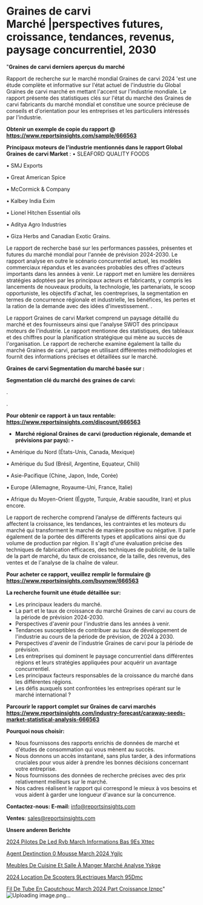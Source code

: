 # Graines de carvi Marché |perspectives futures, croissance, tendances, revenus, paysage concurrentiel, 2030

"<strong>Graines de carvi derniers aperçus du marché</strong>

Rapport de recherche sur le marché mondial Graines de carvi 2024 'est une étude complète et informative sur l'état actuel de l'industrie du Global Graines de carvi marché en mettant l'accent sur l'industrie mondiale. Le rapport présente des statistiques clés sur l'état du marché des Graines de carvi fabricants du marché mondial et constitue une source précieuse de conseils et d'orientation pour les entreprises et les particuliers intéressés par l'industrie.

<strong>Obtenir un exemple de copie du rapport @ <a href=https://www.reportsinsights.com/sample/666563>https://www.reportsinsights.com/sample/666563</a></strong>

<strong>Principaux moteurs de l'industrie mentionnés dans le rapport Global Graines de carvi Market</strong> :
• SLEAFORD QUALITY FOODS

• SMJ Exports

• Great American Spice

• McCormick & Company

• Kalbey India Exim

• Lionel Hitchen Essential oils

• Aditya Agro Industries

• Giza Herbs and Canadian Exotic Grains.

Le rapport de recherche basé sur les performances passées, présentes et futures du marché mondial pour l'année de prévision 2024-2030. Le rapport analyse en outre le scénario concurrentiel actuel, les modèles commerciaux répandus et les avancées probables des offres d'acteurs importants dans les années à venir. Le rapport met en lumière les dernières stratégies adoptées par les principaux acteurs et fabricants, y compris les lancements de nouveaux produits, la technologie, les partenariats, le scoop opportuniste, les objectifs d'achat, les coentreprises, la segmentation en termes de concurrence régionale et industrielle, les bénéfices, les pertes et la ration de la demande avec des idées d'investissement. .

Le rapport Graines de carvi Market comprend un paysage détaillé du marché et des fournisseurs ainsi que l'analyse SWOT des principaux moteurs de l'industrie. Le rapport mentionne des statistiques, des tableaux et des chiffres pour la planification stratégique qui mène au succès de l'organisation. Le rapport de recherche examine également la taille du marché Graines de carvi, partage en utilisant différentes méthodologies et fournit des informations précises et détaillées sur le marché.

<strong>Graines de carvi Segmentation du marché basée sur :</strong>

<strong> Segmentation clé du marché des graines de carvi: </strong>

.

.

<strong>Pour obtenir ce rapport à un taux rentable: <a href=https://www.reportsinsights.com/discount/666563>https://www.reportsinsights.com/discount/666563</a></strong>
<ul>
  <li><strong>Marché régional Graines de carvi (production régionale, demande et prévisions par pays): -</strong></li>
</ul>
• Amérique du Nord (États-Unis, Canada, Mexique)

• Amérique du Sud (Brésil, Argentine, Equateur, Chili)

• Asie-Pacifique (Chine, Japon, Inde, Corée)

• Europe (Allemagne, Royaume-Uni, France, Italie)

• Afrique du Moyen-Orient (Égypte, Turquie, Arabie saoudite, Iran) et plus encore.

Le rapport de recherche comprend l’analyse de différents facteurs qui affectent la croissance, les tendances, les contraintes et les moteurs du marché qui transforment le marché de manière positive ou négative. Il parle également de la portée des différents types et applications ainsi que du volume de production par région. Il s'agit d'une évaluation précise des techniques de fabrication efficaces, des techniques de publicité, de la taille de la part de marché, du taux de croissance, de la taille, des revenus, des ventes et de l'analyse de la chaîne de valeur.

<strong>Pour acheter ce rapport, veuillez remplir le formulaire @   <a href=https://www.reportsinsights.com/buynow/666563>https://www.reportsinsights.com/buynow/666563</a></strong>

<strong>La recherche fournit une étude détaillée sur:</strong>
<ul>
  <li>Les principaux leaders du marché.</li>
  <li>La part et le taux de croissance du marché Graines de carvi au cours de la période de prévision 2024-2030.</li>
  <li>Perspectives d'avenir pour l'industrie dans les années à venir.</li>
  <li>Tendances susceptibles de contribuer au taux de développement de l'industrie au cours de la période de prévision, de 2024 à 2030.</li>
  <li>Perspectives d'avenir de l'industrie Graines de carvi pour la période de prévision.</li>
  <li>Les entreprises qui dominent le paysage concurrentiel dans différentes régions et leurs stratégies appliquées pour acquérir un avantage concurrentiel.</li>
  <li>Les principaux facteurs responsables de la croissance du marché dans les différentes régions.</li>
  <li>Les défis auxquels sont confrontées les entreprises opérant sur le marché international ?</li>
</ul>

<strong>Parcourir le rapport complet sur Graines de carvi marchés <a href=https://www.reportsinsights.com/industry-forecast/caraway-seeds-market-statistical-analysis-666563>https://www.reportsinsights.com/industry-forecast/caraway-seeds-market-statistical-analysis-666563</a></strong>

<strong>Pourquoi nous choisir:</strong>
<ul>
  <li>Nous fournissons des rapports enrichis de données de marché et d'études de consommation qui vous mènent au succès.</li>
  <li>Nous donnons un accès instantané, sans plus tarder, à des informations cruciales pour vous aider à prendre les bonnes décisions concernant votre entreprise.</li>
  <li>Nous fournissons des données de recherche précises avec des prix relativement meilleurs sur le marché.</li>
  <li>Nos cadres réalisent le rapport qui correspond le mieux à vos besoins et vous aident à garder une longueur d'avance sur la concurrence.</li>
</ul>
<strong>Contactez-nous:
</strong><strong>E-mail:</strong> <a href=mailto:info@reportsinsights.com>info@reportsinsights.com</a>

<strong>Ventes</strong>: <a href=mailto:sales@reportsinsights.com>sales@reportsinsights.com</a>

<strong>Unsere anderen Berichte</strong>

<a href=https://www.linkedin.com/pulse/2024-pilotes-de-led-rvb-march%C3%A9-informations-bas%C3%A9es-xttec/>2024 Pilotes De Led Rvb March Informations Bas 9Es Xttec</a>

<a href=https://www.linkedin.com/pulse/agent-dextinction-%C3%A0-mousse-march%C3%A9-2024-ygjlc/>Agent Dextinction  0 Mousse March 2024 Ygjlc</a>

<a href=https://www.linkedin.com/pulse/meubles-de-cuisine-et-salle-à-manger-marché-analyse-yskge/>Meubles De Cuisine Et Salle À Manger Marché Analyse Yskge</a>

<a href=https://www.linkedin.com/pulse/2024-location-de-scooters-%C3%A9lectriques-march%C3%A9-95dmc/>2024 Location De Scooters  9Lectriques March 95Dmc</a>

<a href=https://www.linkedin.com/pulse/fil-de-tube-en-caoutchouc-march%C3%A9-2024-part-croissance-iznpc/>Fil De Tube En Caoutchouc March 2024 Part Croissance Iznpc</a>"
![Uploading image.png…]()
